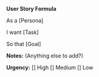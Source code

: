 **User Story Formula**

As a [Persona]

I want [Task]

So that [Goal]


**Notes:**
(Anything else to add?)


**Urgency:**
[] High
[] Medium
[] Low


<!-- Ignore everything below this line  
/label ~"Type \- New Feature Request"
/assign @suzi350 
-->